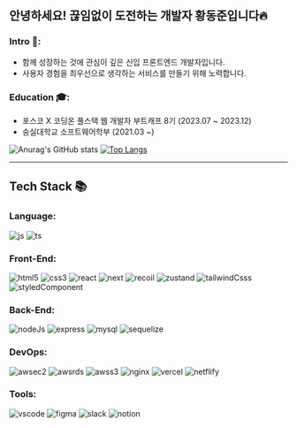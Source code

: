 ## 안녕하세요! 끊임없이 도전하는 개발자 황동준입니다🔥

### Intro 👋: 
- 함께 성장하는 것에 관심이 깊은 신입 프론트엔드 개발자입니다.
- 사용자 경험을 최우선으로 생각하는 서비스를 만들기 위해 노력합니다.
  
### Education 🎓:
- 포스코 X 코딩온 풀스택 웹 개발자 부트캐프 8기 (2023.07 ~ 2023.12)
- 숭실대학교 소프트웨어학부 (2021.03 ~)


![Anurag's GitHub stats](https://github-readme-stats.vercel.app/api?username=nebulaBdj&show_icons=true&theme=radical)
[![Top Langs](https://github-readme-stats.vercel.app/api/top-langs/?username=nebulaBdj&layout=compact)](https://github.com/nebulaBdj/github-readme-stats)

___

## Tech Stack 📚

### Language:
![js](https://img.shields.io/badge/JavaScript-F7DF1E?style=for-the-badge&logo=JavaScript&logoColor=white)
![ts](https://img.shields.io/badge/TypeScript-007ACC?style=for-the-badge&logo=typescript&logoColor=white)

### Front-End:
![html5](https://img.shields.io/badge/HTML5-E34F26?style=for-the-badge&logo=html5&logoColor=white)
![css3](https://img.shields.io/badge/CSS3-1572B6?style=for-the-badge&logo=css3&logoColor=white)
![react](https://img.shields.io/badge/React-20232A?style=for-the-badge&logo=react&logoColor=61DAFB)
![next](https://img.shields.io/badge/Next.js-000?logo=nextdotjs&logoColor=fff&style=for-the-badge)
![recoil](https://img.shields.io/badge/Recoil-FF4655?style=for-the-badge&logo=Recoil&logoColor=white)
![zustand](https://img.shields.io/badge/Zustand-1572B6?style=for-the-badge&logo=Zustand&logoColor=white)
![tailwindCsss](https://img.shields.io/badge/TailwindCss-1572B6?style=for-the-badge&logo=TailwindCss&logoColor=white)
![styledComponent](https://img.shields.io/badge/styled--components-DB7093?style=for-the-badge&logo=styled-components&logoColor=white)

### Back-End:
![nodeJs](https://img.shields.io/badge/Node.js-43853D?style=for-the-badge&logo=node.js&logoColor=white)
![express](https://img.shields.io/badge/Express-43853D?style=for-the-badge&logo=Express&logoColor=white)
![mysql](https://img.shields.io/badge/MySQL-005C84?style=for-the-badge&logo=mysql&logoColor=white)
![sequelize](https://img.shields.io/badge/sequelize-8ccfff?style=for-the-badge&logo=sequelize&logoColor=blue)

### DevOps:
![awsec2](https://img.shields.io/badge/Amazonec2-005C84?style=for-the-badge&logo=Amazonec2&logoColor=white)
![awsrds]()
![awss3]()
![nginx]()
![vercel]()
![netflify](https://img.shields.io/badge/Netlify-00C7B7?style=for-the-badge&logo=netlify&logoColor=white)



### Tools:
![vscode]()
![figma]()
![slack]()
![notion]()
![]()
![]()
![]()
![]()
![]()
![]()
